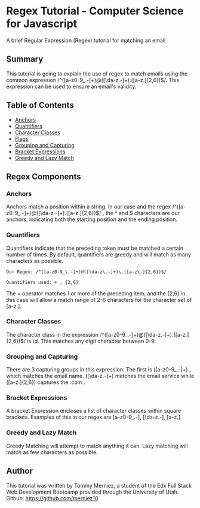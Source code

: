 # Regex Tutorial - Computer Science for Javascript
 A brief Regular Expression (Regex) tutorial for matching an email

## Summary

This tutorial is going to explain the use of regex to match emails using the common expression /^([a-z0-9_\.-]+)@([\da-z\.-]+)\.([a-z\.]{2,6})$/. This expression can be used to ensure an email's validity.

## Table of Contents

- [Anchors](#anchors)
- [Quantifiers](#quantifiers)
- [Character Classes](#character-classes)
- [Flags](#flags)
- [Grouping and Capturing](#grouping-and-capturing)
- [Bracket Expressions](#bracket-expressions)
- [Greedy and Lazy Match](#greedy-and-lazy-match)

## Regex Components

### Anchors
Anchors match a position within a string. In our case and the regex  /^([a-z0-9_.-]+)@([\da-z.-]+).([a-z.]{2,6})$/ , the ^ and $ characters are our anchors, indicating both the starting position and the ending position. 

### Quantifiers
Quantifiers indicate that the preceding token must be matched a certain number of times. By default, quantifiers are greedy and will match as many characters as possible.

    Our Regex: /^([a-z0-9_\.-]+)@([\da-z\.-]+)\.([a-z\.]{2,6})$/

    Quantifiers used: + , {2,6} 

The + operator matches 1 or more of the preceding item, and the {2,6} in this case will allow a match range of 2-6 characters for the character set of [a-z\.].

### Character Classes
The character class in the expression /^([a-z0-9_\.-]+)@([\da-z\.-]+)\.([a-z\.]{2,6})$/ is \d. This matches any digit character between 0-9.

### Grouping and Capturing
There are 3 capturing groups in this expression. The first is ([a-z0-9_\.-]+) , which matches the email name. ([\da-z\.-]+) matches the email service while ([a-z\.]{2,6}) captures the .com .

### Bracket Expressions
A bracket Expression encloses a list of character classes within square brackets. Examples of this in our regex are [a-z0-9_\.-], [\da-z\.-], [a-z\.].

### Greedy and Lazy Match
Greedy Matching will attempt to match anything it can. Lazy matching will match as few characters as possible. 

## Author

This tutorial was written by Tommy Merniez, a student of the Edx Full Stack Web Development Bootcamp provided through the University of Utah. Github: https://github.com/merniez10

